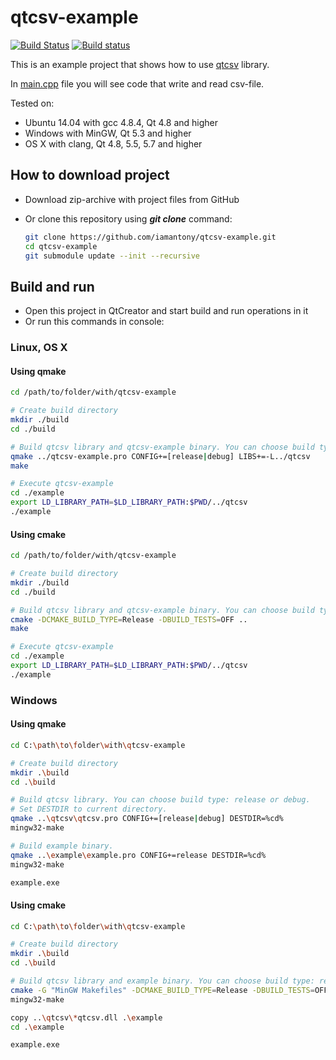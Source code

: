 # qtcsv-example

[![Build Status](https://travis-ci.org/iamantony/qtcsv-example.svg?branch=dev)](https://travis-ci.org/iamantony/qtcsv-example) [![Build status](https://ci.appveyor.com/api/projects/status/s1q16r12r2m4wk5k/branch/master?svg=true)](https://ci.appveyor.com/project/iamantony/qtcsv-example/branch/master)

This is an example project that shows how to use [qtcsv][qtcsv] library.

In [main.cpp][main-file] file you will see code that write and read csv-file.

Tested on:
- Ubuntu 14.04 with gcc 4.8.4, Qt 4.8 and higher
- Windows with MinGW, Qt 5.3 and higher
- OS X with clang, Qt 4.8, 5.5, 5.7 and higher

## How to download project

- Download zip-archive with project files from GitHub
- Or clone this repository using _**git clone**_ command:

  ``` bash
  git clone https://github.com/iamantony/qtcsv-example.git
  cd qtcsv-example
  git submodule update --init --recursive
  ```

## Build and run

- Open this project in QtCreator and start build and run operations in it
- Or run this commands in console:

### Linux, OS X
  
#### Using qmake
  
``` bash
cd /path/to/folder/with/qtcsv-example

# Create build directory
mkdir ./build
cd ./build

# Build qtcsv library and qtcsv-example binary. You can choose build type: release or debug
qmake ../qtcsv-example.pro CONFIG+=[release|debug] LIBS+=-L../qtcsv
make

# Execute qtcsv-example
cd ./example
export LD_LIBRARY_PATH=$LD_LIBRARY_PATH:$PWD/../qtcsv
./example
```

#### Using cmake

``` bash
cd /path/to/folder/with/qtcsv-example

# Create build directory
mkdir ./build
cd ./build

# Build qtcsv library and qtcsv-example binary. You can choose build type: release or debug
cmake -DCMAKE_BUILD_TYPE=Release -DBUILD_TESTS=OFF ..
make

# Execute qtcsv-example
cd ./example
export LD_LIBRARY_PATH=$LD_LIBRARY_PATH:$PWD/../qtcsv
./example
```

### Windows

#### Using qmake

``` bash
cd C:\path\to\folder\with\qtcsv-example

# Create build directory
mkdir .\build
cd .\build

# Build qtcsv library. You can choose build type: release or debug.
# Set DESTDIR to current directory.
qmake ..\qtcsv\qtcsv.pro CONFIG+=[release|debug] DESTDIR=%cd%
mingw32-make

# Build example binary.
qmake ..\example\example.pro CONFIG+=release DESTDIR=%cd%
mingw32-make

example.exe
```

#### Using cmake

``` bash
cd C:\path\to\folder\with\qtcsv-example

# Create build directory
mkdir .\build
cd .\build

# Build qtcsv library and example binary. You can choose build type: release or debug.
cmake -G "MinGW Makefiles" -DCMAKE_BUILD_TYPE=Release -DBUILD_TESTS=OFF ..
mingw32-make

copy ..\qtcsv\*qtcsv.dll .\example
cd .\example

example.exe
```

[qtcsv]: https://github.com/iamantony/qtcsv
[main-file]: https://github.com/iamantony/qtcsv-example/blob/master/example/main.cpp
